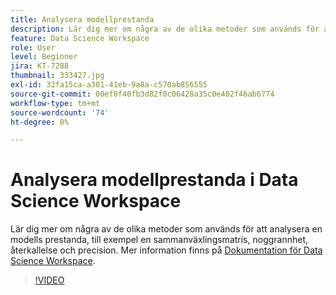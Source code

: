 ```yaml
---
title: Analysera modellprestanda
description: Lär dig mer om några av de olika metoder som används för att analysera en modells prestanda, till exempel en sammanväxlingsmatris, noggrannhet, återkallelse och precision.
feature: Data Science Workspace
role: User
level: Beginner
jira: KT-7288
thumbnail: 333427.jpg
exl-id: 32fa15ca-a301-41eb-9a8a-c570ab856555
source-git-commit: 00ef0f40fb3d82f0c06428a35c0e402f46ab6774
workflow-type: tm+mt
source-wordcount: '74'
ht-degree: 0%

---
```


# Analysera modellprestanda i Data Science Workspace

Lär dig mer om några av de olika metoder som används för att analysera en modells prestanda, till exempel en sammanväxlingsmatris, noggrannhet, återkallelse och precision. Mer information finns på [Dokumentation för Data Science Workspace](https://experienceleague.adobe.com/docs/experience-platform/data-science-workspace/home.html).

>[!VIDEO](https://video.tv.adobe.com/v/333427)
